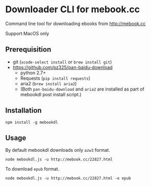 # Downloader CLI for mebook.cc
Command line tool for downloading ebooks from http://mebook.cc

Support MacOS only

## Prerequisition
* git 
    (`xcode-select install` or `brew install git`)
* https://github.com/pz325/pan-baidu-download
    * python 2.7+
    * Requests (`pip install requests`)
    * aria2 (`brew install aria2`)
    * (Both `pan-baidu-download` and `aria2` are installed as part of mebookdl post install script.)

## Installation
```
npm install -g mebookdl
```

## Usage
By default mebookdl downloads only `azw3` format.
```
node mebookdl.js -u http://mebook.cc/22827.html
```
To download `epub` format.
```
node mebookdl.js -u http://mebook.cc/22827.html -e epub
```